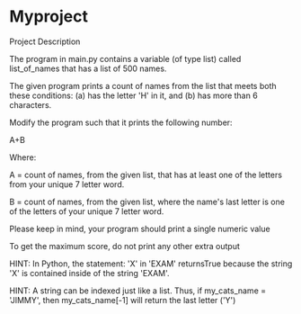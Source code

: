 # Myproject
Project Description

The program in main.py contains a variable (of type list) called list_of_names that has a list of 500 names.

The given program prints a count of names from the list that meets both these conditions: (a) has the letter 'H' in it, and (b) has more than 6 characters.

Modify the program such that it prints the following number:

A+B

Where:

A = count of names, from the given list, that has at least one of the letters from your unique 7 letter word.

B = count of names, from the given list, where the name's last letter is one of the letters of your unique 7 letter word.

Please keep in mind, your program should print a single numeric value

To get the maximum score, do not print any other extra output

HINT: In Python, the statement: 'X' in 'EXAM' returnsTrue because the string 'X' is contained inside of the string 'EXAM'.

HINT: A string can be indexed just like a list. Thus, if my_cats_name = 'JIMMY', then my_cats_name[-1] will return the last letter ('Y')
